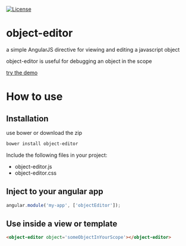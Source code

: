 [![License](https://img.shields.io/badge/license-MIT-blue.svg)](https://github.com/barakedry/object-editor/blob/master/LICENSE)

object-editor
=============

a simple AngularJS directive for viewing and editing a javascript object

object-editor is useful for debugging an object in the scope 

[try the demo](http://jsfiddle.net/barakedry/1L8e7mwx/1/)

# How to use
## Installation

use bower or download the zip

```bash
bower install object-editor
```

Include the following files in your project:
* object-editor.js
* object-editor.css


## Inject to your angular app
```javascript
angular.module('my-app', ['objectEditor']);
```

## Use inside a view or template
```html
<object-editor object='someObjectInYourScope'></object-editor>
```

